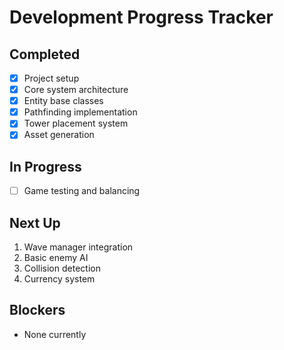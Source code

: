 # Development Progress Tracker

## Completed
- [x] Project setup
- [x] Core system architecture
- [x] Entity base classes
- [x] Pathfinding implementation
- [x] Tower placement system
- [x] Asset generation

## In Progress
- [ ] Game testing and balancing

## Next Up
1. Wave manager integration
2. Basic enemy AI
3. Collision detection
4. Currency system

## Blockers
- None currently
